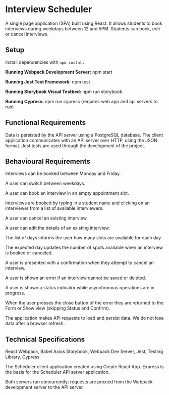 # Interview Scheduler
A single page application (SPA) built using React. It allows students to book interviews during weekdays between 12 and 5PM. Students can book, edit or cancel interviews.

## Setup

Install dependencies with `npm install`.

  **Running Webpack Development Server:** npm start

  **Running Jest Test Framework:** npm test

  **Running Storybook Visual Testbed:** npm run storybook

  **Running Cypress:** npm run cypress (requires web app and api servers to run)

## Functional Requirements

Data is persisted by the API server using a PostgreSQL database.
The client application communicates with an API server over HTTP, using the JSON format.
Jest tests are used through the development of the project.

## Behavioural Requirements

Interviews can be booked between Monday and Friday.

A user can switch between weekdays.

A user can book an interview in an empty appointment slot.

Interviews are booked by typing in a student name and clicking on an interviewer from a list of available interviewers.

A user can cancel an existing interview.

A user can edit the details of an existing interview.

The list of days informs the user how many slots are available for each day.

The expected day updates the number of spots available when an interview is booked or canceled.

A user is presented with a confirmation when they attempt to cancel an interview.

A user is shown an error if an interview cannot be saved or deleted.

A user is shown a status indicator while asynchronous operations are in progress.

When the user presses the close button of the error they are returned to the Form or Show view (skipping Status and Confirm).

The application makes API requests to load and persist data. We do not lose data after a browser refresh.

## Technical Specifications

React
Webpack, Babel
Axios
Storybook, Webpack Dev Server, Jest, Testing Library, Cypress

The Scheduler client application created using Create React App. 
Express is the basis for the Scheduler API server application.

Both servers run concurrently; requests are proxied from the Webpack development server to the API server.
